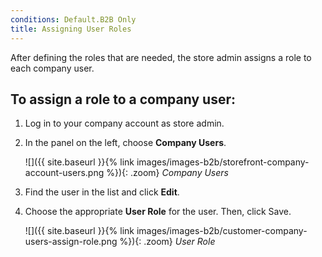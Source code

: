 ```yaml
---
conditions: Default.B2B Only
title: Assigning User Roles
---
```


After defining the roles that are needed, the store admin assigns a role to each company user.

## To assign a role to a company user:

1. Log in to your company account as store admin.

1. In the panel on the left, choose **Company Users**.

    ![]({{ site.baseurl }}{% link images/images-b2b/storefront-company-account-users.png %}){: .zoom}
    _Company Users_

1. Find the user in the list and click **Edit**.

1. Choose the appropriate **User Role** for the user. Then, click <span class="btn">Save</span>.

    ![]({{ site.baseurl }}{% link images/images-b2b/customer-company-users-assign-role.png %}){: .zoom}
    _User Role_
